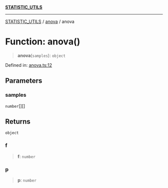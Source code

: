 [**STATISTIC_UTILS**](../../README.md)

***

[STATISTIC_UTILS](../../README.md) / [anova](../README.md) / anova

# Function: anova()

> **anova**(`samples`): `object`

Defined in: [anova.ts:12](https://github.com/dailker/everyutil/blob/9ec04d41a381dab61073bf86e9abc70eaf55066d/src/statistic/anova.ts#L12)

## Parameters

### samples

`number`[][]

## Returns

`object`

### f

> **f**: `number`

### p

> **p**: `number`
